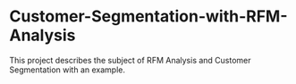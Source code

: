 # Customer-Segmentation-with-RFM-Analysis
 This project describes the subject of RFM Analysis and Customer Segmentation with an example.
